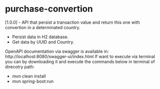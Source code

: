 # purchase-convertion
[1.0.0] - API that persist a transaction value and return this one with convertion in a determinated country.
 - Persist data in H2 database.
 - Get data by UUID and Country.

OpenAPI documentation via swagger is available in: http://localhost:8080/swagger-ui/index.html
If want to execute via terminal you can by downloading it and execute the commands below in  terminal of direcotry path:
 - mvn clean install
 - mvn spring-boot:run
